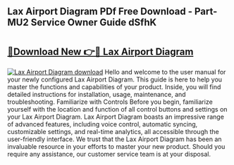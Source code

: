 ## Lax Airport Diagram PDf Free Download - Part-MU2 Service Owner Guide dSfhK

# <h2><a href="http://dfkjd12.blite.top/?on=Lax+Airport+Diagram">🔗Download New 👉🔴 Lax Airport Diagram</a></h2>

[![Lax Airport Diagram download](https://i.imgur.com/lujVjoI.png)](http://dfkjd12.blite.top/?on=Lax+Airport+Diagram)
Hello and welcome to the user manual for your newly configured Lax Airport Diagram. This guide is here to help you master the functions and capabilities of your product. Inside, you will find detailed instructions for installation, usage, maintenance, and troubleshooting. Familiarize with Controls Before you begin, familiarize yourself with the location and function of all control buttons and settings on your Lax Airport Diagram. Lax Airport Diagram boasts an impressive range of advanced features, including voice control, automatic syncing, customizable settings, and real-time analytics, all accessible through the user-friendly interface. We trust that the Lax Airport Diagram has been an invaluable resource in your efforts to master your new product. Should you require any assistance, our customer service team is at your disposal.
